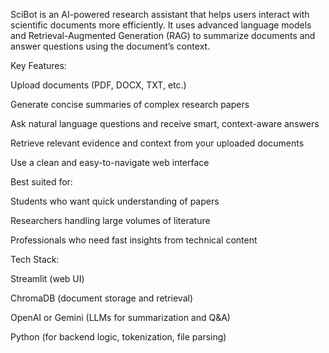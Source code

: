 SciBot is an AI-powered research assistant that helps users interact with scientific documents more efficiently. It uses advanced language models and Retrieval-Augmented Generation (RAG) to summarize documents and answer questions using the document’s context.

Key Features:

Upload documents (PDF, DOCX, TXT, etc.)

Generate concise summaries of complex research papers

Ask natural language questions and receive smart, context-aware answers

Retrieve relevant evidence and context from your uploaded documents

Use a clean and easy-to-navigate web interface

Best suited for:

Students who want quick understanding of papers

Researchers handling large volumes of literature

Professionals who need fast insights from technical content

Tech Stack:

Streamlit (web UI)

ChromaDB (document storage and retrieval)

OpenAI or Gemini (LLMs for summarization and Q&A)

Python (for backend logic, tokenization, file parsing)

